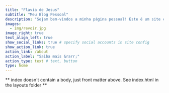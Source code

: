 ```yaml
---
title: "Flavia de Jesus"
subtitle: "Meu Blog Pessoal"
description: "Sejam bem-vindos a minha página pessoal! Este é um site com postagens de análises estatísticas, projetos, tutoriais, R, Python e assuntos similares. Constantemente sendo atualizado!"
images:
  - img/revoir.jpg
image_right: true
text_align_left: true
show_social_links: true # specify social accounts in site config
show_action_link: true
action_link: /about
action_label: "Saiba mais &rarr;"
action_type: text # text, button
type: home
---
```


** index doesn't contain a body, just front matter above.
See index.html in the layouts folder **
